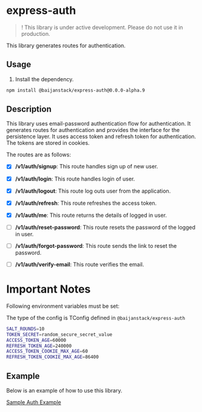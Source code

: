 # express-auth

> ! This library is under active development. Please do not use it in production.

This library generates routes for authentication.

## Usage

1. Install the dependency.

```bash
npm install @baijanstack/express-auth@0.0.0-alpha.9
```

## Description

This library uses email-password authentication flow for authentication. It generates routes for authentication and provides the interface for the persistence layer. It uses access token and refresh token for authentication. The tokens are stored in cookies.

The routes are as follows:

- [x] **/v1/auth/signup**: This route handles sign up of new user.

- [x] **/v1/auth/login**: This route handles login of user.

- [x] **/v1/auth/logout**: This route log outs user from the application.

- [x] **/v1/auth/refresh**: This route refreshes the access token.

- [x] **/v1/auth/me**: This route returns the details of logged in user.

- [ ] **/v1/auth/reset-password**: This route resets the password of the logged in user.

- [ ] **/v1/auth/forgot-password**: This route sends the link to reset the password.

- [ ] **/v1/auth/verify-email**: This route verifies the email.

# Important Notes

Following environment variables must be set:

The type of the config is TConfig defined in `@baijanstack/express-auth`

```bash
SALT_ROUNDS=10
TOKEN_SECRET=random_secure_secret_value
ACCESS_TOKEN_AGE=60000
REFRESH_TOKEN_AGE=240000
ACCESS_TOKEN_COOKIE_MAX_AGE=60
REFRESH_TOKEN_COOKIE_MAX_AGE=86400
```

## Example

Below is an example of how to use this library.

[Sample Auth Example](https://github.com/baijanathTharu/sample-auth-example)
